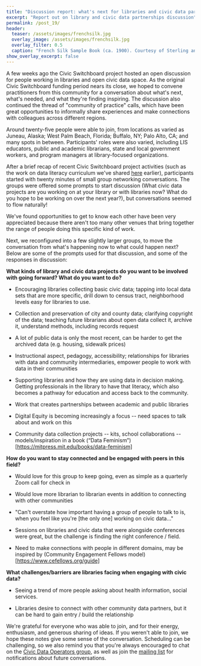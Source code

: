 ```yaml
---
title: "Discussion report: what's next for libraries and civic data partnerships?"
excerpt: "Report out on library and civic data partnerships discussion"
permalink: /post_19/
header:
  teaser: /assets/images/frenchsilk.jpg
  overlay_image: /assets/images/frenchsilk.jpg
  overlay_filter: 0.5
  caption: "French Silk Sample Book (ca. 1900). Courtesy of Sterling and Francine Clark Art Institute Library"
show_overlay_excerpt: false
---
```


A few weeks ago the Civic Switchboard project hosted an open discussion for people working in libraries and open civic data space. As the original Civic Switchboard funding period nears its close, we hoped to convene practitioners from this community for a conversation about what's next, what's needed, and what they're finding inspiring. The discussion also continued the thread of "community of practice" calls, which have been great opportunities to informally share experiences and make connections with colleagues across different regions.

Around twenty-five people were able to join, from locations as varied as Juneau, Alaska; West Palm Beach, Florida; Buffalo, NY; Palo Alto, CA; and many spots in between. Participants' roles were also varied, including LIS educators, public and academic librarians, state and local government workers, and program managers at library-focused organizations. 

After a brief recap of recent Civic Switchboard project activities (such as the work on data literacy curriculum we've shared [here]( https://civic-switchboard.github.io/post_18/) earlier), participants started with twenty minutes of small group networking conversations.  The groups were offered some prompts  to start discussion (What civic data projects are you working on at your library or with libraries now? What do you hope to be working on over the next year?), but conversations seemed to flow naturally!

We've found opportunities to get to know each other have been very appreciated because there aren't too many other venues that bring together the range of people doing this specific kind of work. 

Next, we reconfigured into a few slightly larger groups, to move the conversation from  what's happening now to what could happen next? Below are some of the prompts used for that discussion, and some of the responses in discussion:

**What kinds of library and civic data projects do you want to be involved with going forward? What do you want to do?**

* Encouraging libraries collecting basic civic data; tapping into local data sets that are more specific, drill down to census tract, neighborhood levels easy for libraries to use.

* Collection and preservation of city and county data; clarifying copyright of the data; teaching future librarians about open data collect it, archive it, understand methods, including records request 

* A lot of public data is only the most recent, can be harder  to get the archived data (e.g. housing, sidewalk prices)

* Instructional aspect, pedagogy, accessibility; relationships for libraries with data and community intermediaries, empower people to work with data in their communities

* Supporting libraries and how they are using data in decision making. Getting professionals in the library to have that literacy, which also becomes a pathway for education and access back to the community.

* Work that creates partnerships between academic and public libraries

* Digital Equity is becoming increasingly a focus -- need spaces to talk about and work on this

* Community data collection projects -- kits, school collaborations -- models/inspiration in a book (“Data Feminism”)[https://mitpress.mit.edu/books/data-feminism]

**How do you want to stay connected and be engaged with peers in this field?**

* Would love for this group to keep going, even as simple as a quarterly Zoom call for check in

* Would love more librarian to librarian events in addition to connecting with other communities

* "Can't overstate how important having a group of people to talk to is, when you feel like you're [the only one] working on civic data..."

* Sessions on libraries and civic data that were alongside conferences were great, but the challenge is finding the right conference / field.

* Need to make connections with people in different domains, may be inspired by (Community Engagement Fellows model)[https://www.cefellows.org/guide] 

**What challenges/barriers are libraries facing when engaging with civic data?**

* Seeing a trend of more people asking about health information, social services. 

* Libraries desire to connect with other community data partners, but it can be hard to gain entry / build the relationship

We're grateful for everyone who was able to join, and for their energy, enthusiasm, and generous sharing of ideas. If you weren't able to join, we hope these notes give some sense of the conversation. Scheduling can be challenging, so we also remind you that you're always encouraged to chat on the [Civic Data Operators group](https://civic-switchboard.github.io/group/), as well as join the [mailing list](https://civicswitchboard.us17.list-manage.com/subscribe?u=530c4fdb234145e8e1e6b5307&id=3ae069cc9d) for notifications about future conversations.
